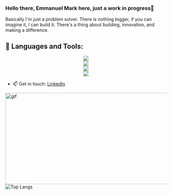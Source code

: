 ### Hello there, Emmanuel Mark here, just a work in progress👋

Basically I'm just a problem solver. There is nothing bigger, if you can imagine it, I can build it. There's a thing about building, innovation, and making a difference.

## 🧰 Languages and Tools:
<p align="center">
  <a href="https://skillicons.dev">
    <img src="https://skillicons.dev/icons?i=androidstudio,devto,flutter,bots,django&perline=16" /></br>
    <img src="https://skillicons.dev/icons?i=figma,pytorch,firebase,flask,py&perline=16" /></br>
    <img src="https://skillicons.dev/icons?i=r,gradle,github&perline=16" /></br>
    <img src="https://skillicons.dev/icons?i=mysql,githubactions,maven,linux,js&perline=16" />
  </a>
</p>

</p>

  
- 📫 Get in touch: [LinkedIn](https://www.linkedin.com/in/emmanuel-ndaliro-501771124/)


<p><img align="right" alt="gif" src="https://user-images.githubusercontent.com/33391934/143764854-94adc43f-03f6-4a94-84df-603ac5b98737.gif" width="525" height="285"/></p>


![Top Langs](https://github-readme-stats.vercel.app/api/top-langs/?username=kram254&theme=tokyonight)



